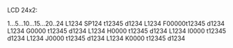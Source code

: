 LCD 24x2:

1...5...10...15...20..24
L1234 SP124 t12345 d1234
L1234 F00000t12345 d1234
L1234 G0000 t12345 d1234
L1234 H0000 t12345 d1234
L1234 I0000 t12345 d1234
L1234 J0000 t12345 d1234
L1234 K0000 t12345 d1234
